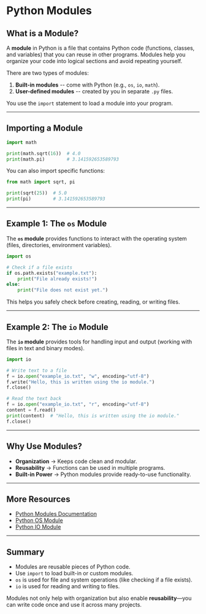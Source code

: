 # **Python Modules**

## **What is a Module?**

A **module** in Python is a file that contains Python code (functions,
classes, and variables) that you can reuse in other programs.
Modules help you organize your code into logical sections and avoid
repeating yourself.

There are two types of modules:  
1. **Built-in modules** -- come with Python (e.g., `os`, `io`, `math`).  
2. **User-defined modules** -- created by you in separate `.py` files.

You use the `import` statement to load a module into your program.

---

## **Importing a Module**

```python
import math

print(math.sqrt(16))  # 4.0
print(math.pi)        # 3.141592653589793
```

You can also import specific functions:

```python
from math import sqrt, pi

print(sqrt(25))  # 5.0
print(pi)        # 3.141592653589793
```

---

## **Example 1: The `os` Module**

The **`os` module** provides functions to interact with the operating
system (files, directories, environment variables).

```python
import os

# Check if a file exists
if os.path.exists("example.txt"):
    print("File already exists!")
else:
    print("File does not exist yet.")
```
This helps you safely check before creating, reading, or writing files.

---

## **Example 2: The `io` Module**

The **`io` module** provides tools for handling input and output
(working with files in text and binary modes).

```python
import io

# Write text to a file
f = io.open("example_io.txt", "w", encoding="utf-8")
f.write("Hello, this is written using the io module.")
f.close()

# Read the text back
f = io.open("example_io.txt", "r", encoding="utf-8")
content = f.read()
print(content)  # "Hello, this is written using the io module."
f.close()
```

---

## **Why Use Modules?**

- **Organization** → Keeps code clean and modular.  
- **Reusability** → Functions can be used in multiple programs.  
- **Built-in Power** → Python modules provide ready-to-use functionality.  

---

## **More Resources**

- [Python Modules Documentation](https://docs.python.org/3/tutorial/modules.html)  
- [Python OS Module](https://docs.python.org/3/library/os.html)  
- [Python IO Module](https://docs.python.org/3/library/io.html)  

---

## **Summary**

- Modules are reusable pieces of Python code.  
- Use `import` to load built-in or custom modules.  
- `os` is used for file and system operations (like checking if a file exists).  
- `io` is used for reading and writing to files.  

Modules not only help with organization but also enable **reusability**—you can write code once and use it across many projects.
